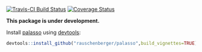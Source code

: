 
<!-- README.md is generated from README.Rmd. Please edit that file -->
[![Travis-CI Build Status](https://travis-ci.org/rauschenberger/palasso.svg?branch=master)](https://travis-ci.org/rauschenberger/palasso) [![Coverage Status](https://codecov.io/github/rauschenberger/palasso/coverage.svg?branch=master)](https://codecov.io/github/rauschenberger/palasso?branch=master)

**This package is under development.**

Install [palasso](https://github.com/rauschenberger/palasso) using [devtools](https://cran.r-project.org/web/packages/devtools/README.html):

``` r
devtools::install_github("rauschenberger/palasso",build_vignettes=TRUE)
```

<!-- [html]
<script>
  (function(i,s,o,g,r,a,m){i['GoogleAnalyticsObject']=r;i[r]=i[r]||function(){
  (i[r].q=i[r].q||[]).push(arguments)},i[r].l=1*new Date();a=s.createElement(o),
  m=s.getElementsByTagName(o)[0];a.async=1;a.src=g;m.parentNode.insertBefore(a,m)
  })(window,document,'script','https://www.google-analytics.com/analytics.js','ga');
  ga('create', 'UA-96845398-3', 'auto');
  ga('send', 'pageview');
</script>
-->
